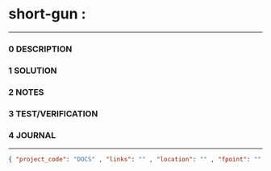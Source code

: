# short-gun : 
--------------------------------
### 0 DESCRIPTION


### 1 SOLUTION


### 2 NOTES


### 3 TEST/VERIFICATION


### 4 JOURNAL



--------------------------------
```json
{ "project_code": "DOCS" , "links": "" , "location": "" , "fpoint": "" }
```
